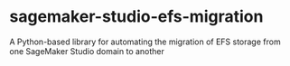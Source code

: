 # sagemaker-studio-efs-migration
A Python-based library for automating the migration of EFS storage from one SageMaker Studio domain to another
